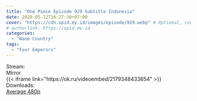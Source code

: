 ```yaml
---
title: "One Piece Episode 929 Subtitle Indonesia"
date: 2020-05-12T16:27:30+07:00
cover: "https://cdn.opid.my.id/images/episode/929.webp" # Optional, cover
# authorlink: https://opid.my.id
categories:
  - "Wano Country"
tags:
  - "Four Emperors"
---
```

<div class="ui menu violet borderless inverted">
  <div class="header item active">
        Stream:
    </div>
  <a class="active item" data-tab="mirror">
    <i class="odnoklassniki icon"></i> Mirror
  </a>
</div>
<div class="ui bottom attached tab segment active" style="border:0 !important;" data-tab="mirror">
{{< iframe link="https://ok.ru/videoembed/2179348433654" >}}
</div>
<div class="ui menu violet borderless inverted">
  <div class="header item active">
        Downloads:
    </div>
  <a class="item nounderline" href="https://ouo.io/4WAXqW" target="_blank" rel="dofollow"><i class="google drive icon"></i>
    Average 480p</a>
</div>